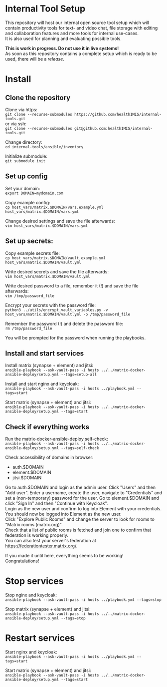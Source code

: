 # Internal Tool Setup
This repository will host our internal open source tool setup which will contain productivity tools for text- and video chat, file storage with editing and collaboration features and more tools for internal use-cases.  
It is also used for planning and evaluating possible tools.  

**This is work in progress. Do not use it in live systems!**  
As soon as this repository contains a complete setup which is ready to be used, there will be a *release*.


# Install

## Clone the repository 
Clone via https:  
```git clone --recurse-submodules https://github.com/healthIMIS/internal-tools.git```  
or via ssh:  
```git clone --recurse-submodules git@github.com:healthIMIS/internal-tools.git```  

Change directory:  
```cd internal-tools/ansible/inventory```  

Initialize submodule:  
```git submodule init```


## Set up config  
Set your domain:    
```export DOMAIN=mydomain.com```

Copy example config:  
```cp host_vars/matrix.$DOMAIN/vars.example.yml host_vars/matrix.$DOMAIN/vars.yml```

Change desired settings and save the file afterwards:  
```vim host_vars/matrix.$DOMAIN/vars.yml```   

## Set up secrets:  
Copy example secrets file:  
```cp host_vars/matrix.$DOMAIN/vault.example.yml host_vars/matrix.$DOMAIN/vault.yml```

Write desired secrets and save the file afterwards:  
```vim host_vars/matrix.$DOMAIN/vault.yml``` 

Write desired password to a file, remember it (!) and save the file afterwards:  
```vim /tmp/password_file```   

Encrypt your secrets with the password file:  
```python3 ../utils/encrypt_vault_variables.py -v host_vars/matrix.$DOMAIN/vault.yml -p /tmp/password_file```  

Remember the password (!) and delete the password file:  
```rm /tmp/password_file```  

You will be prompted for the password when running the playbooks.

## Install and start services
Install matrix (synapse + element) and jitsi:  
```ansible-playbook --ask-vault-pass -i hosts ../../matrix-docker-ansible-deploy/setup.yml --tags=setup-all```

Install and start nginx and keycloak:  
```ansible-playbook --ask-vault-pass -i hosts ../playbook.yml --tags=start``` 

Start matrix (synapse + element) and jitsi:  
```ansible-playbook --ask-vault-pass -i hosts ../../matrix-docker-ansible-deploy/setup.yml --tags=start```

## Check if everything works

Run the matrix-docker-ansible-deploy self-check:  
```ansible-playbook --ask-vault-pass -i hosts ../../matrix-docker-ansible-deploy/setup.yml --tags=self-check```

Check accessibility of domains in browser:
- auth.$DOMAIN
- element.$DOMAIN
- jitsi.$DOMAIN

Go to auth.$DOMAIN and login as the admin user.  
Click "Users" and then "Add user".  
Enter a username, create the user, navigate to "Credentials" and set a (non-temporary) password for the user.  
Go to element.$DOMAIN and click "Sign In" and then "Continue with Keycloak".  
Login as the new user and confirm to log into Element with your credentials.  
You should now be logged into Element as the new user.  
Click "Explore Public Rooms" and change the server to look for rooms to "Matrix rooms (matrix.org)".  
Check that a list of public rooms is fetched and join one to confirm that federation is working properly.  
You can also test your server's federation at https://federationtester.matrix.org/.

If you made it until here, everything seems to be working!  
Congratulations!

# Stop services

Stop nginx and keycloak:  
```ansible-playbook --ask-vault-pass -i hosts ../playbook.yml --tags=stop``` 

Stop matrix (synapse + element) and jitsi:  
```ansible-playbook --ask-vault-pass -i hosts ../../matrix-docker-ansible-deploy/setup.yml --tags=stop```

# Restart services

Start nginx and keycloak:  
```ansible-playbook --ask-vault-pass -i hosts ../playbook.yml --tags=start``` 

Start matrix (synapse + element) and jitsi:  
```ansible-playbook --ask-vault-pass -i hosts ../../matrix-docker-ansible-deploy/setup.yml --tags=start```
